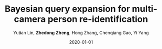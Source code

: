 ---
title: "Bayesian query expansion for multi-camera person re-identification"
collection: publications
permalink: /publication/2020-01-01-Bayesian-query-expansion-for-multi-camera-person-re-identification
date: 2020-01-01
doi: 10.1016/j.patrec.2018.06.009
venue: 'Pattern Recognition Letters'
paperurl: 'https://zdzheng.xyz/files/PRLetter18.pdf'
author: 'Yutian Lin,  <strong>Zhedong Zheng</strong>,  Hong Zhang,  Chenqiang Gao,  Yi Yang'
citation: ' Yutian Lin,  Zhedong Zheng,  Hong Zhang,  Chenqiang Gao,  Yi Yang, &quot;Bayesian query expansion for multi-camera person re-identification.&quot; Pattern Recognition Letters, 2020. DOI: 10.1016/j.patrec.2018.06.009'
pub_year: '2020'
bib: >
    ```br
    @article{lin2020bayesian,  
    author = "Lin, Yutian and Zheng, Zhedong and Zhang, Hong and Gao, Chenqiang and Yang, Yi",  
    doi = "10.1016/j.patrec.2018.06.009",  
    title = "Bayesian query expansion for multi-camera person re-identification",  
    journal = "Pattern Recognition Letters",  
    volume = "130",  
    pages = "284--292",  
    year = "2020",  
    publisher = "Elsevier",  
    url = "https://zdzheng.xyz/files/PRLetter18.pdf"
    }
    ```

---
